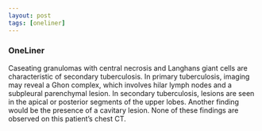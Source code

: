 ```yaml
---
layout: post
tags: [oneliner]
---
```



### OneLiner

Caseating granulomas with central necrosis and Langhans giant cells are characteristic of secondary tuberculosis. In primary tuberculosis, imaging may reveal a Ghon complex, which involves hilar lymph nodes and a subpleural parenchymal lesion. In secondary tuberculosis, lesions are seen in the apical or posterior segments of the upper lobes. Another finding would be the presence of a cavitary lesion. None of these findings are observed on this patient’s chest CT.

